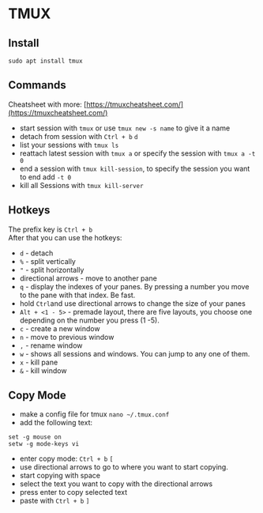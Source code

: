 # TMUX
## Install
```
sudo apt install tmux
```
## Commands
Cheatsheet with more: [https://tmuxcheatsheet.com/](https://tmuxcheatsheet.com/)
* start session with ```tmux``` or use ```tmux new -s name``` to give it a name
* detach from session with ```Ctrl + b``` ```d```  
* list your sessions with ```tmux ls```
* reattach latest session with ```tmux a``` or specify the session with ```tmux a -t 0``` 
* end a session with ```tmux kill-session```, to specify the session you want to end add ```-t 0``` 
* kill all Sessions with ```tmux kill-server```
## Hotkeys
The prefix key is ```Ctrl + b```  
After that you can use the hotkeys:  
* ```d``` - detach
* ```%``` - split vertically
* ```"``` - split horizontally
* directional arrows - move to another pane
* ```q``` - display the indexes of your panes. By pressing a number you move to the pane with that index. Be fast. 
* hold ```Ctrl```and use directional arrows to change the size of your panes
* ```Alt + <1 - 5>``` - premade layout, there are five layouts, you choose one  depending on the number you press (1 -5).
* ```c``` - create a new window
* ```n``` - move to previous window
* ```,``` - rename window
* ```w``` - shows all sessions and windows. You can jump to any one of them. 
* ```x``` - kill pane
* ```&``` - kill window
## Copy Mode
* make a config file for tmux
```nano ~/.tmux.conf```
* add the following text:  
```
set -g mouse on
setw -g mode-keys vi
```
* enter copy mode: ```Ctrl + b``` ```[```
* use directional arrows to go to where you want to start copying. 
* start copying with space
* select the text you want to copy with the directional arrows
* press enter to copy selected text
* paste with ```Ctrl + b``` ```]```


